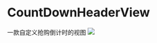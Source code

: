 # CountDownHeaderView
一款自定义抢购倒计时的视图
![](https://github.com/CountDownHeaderView/CMCountDownHeaderView/Images.xcassets/限时特价弹层提示.imageset/限时特价弹层提示.png)  


